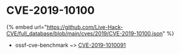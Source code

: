 # CVE-2019-10100
{% embed url="https://github.com/Live-Hack-CVE/full_database/blob/main/cves/2019/CVE-2019-10100.json" %}

* ossf-cve-benchmark ~> [CVE-2019-1010091](https://www.alice-snow.ru/2019/database/cve-2019-10100/cve-2019-1010091-ossf-cve-benchmark)